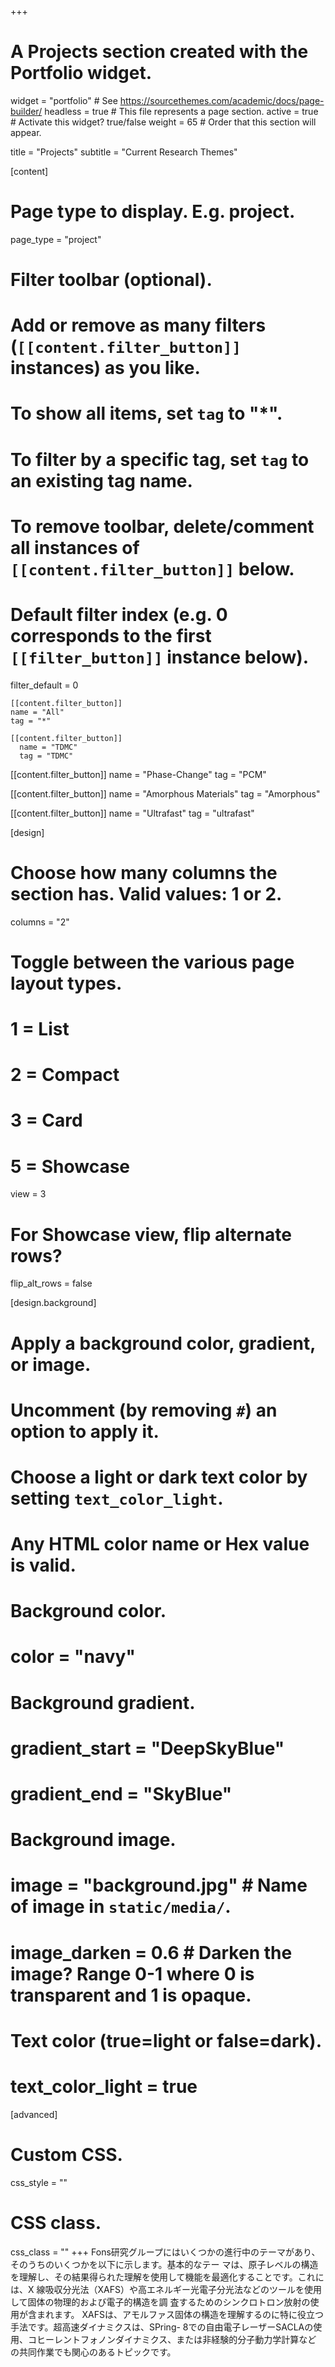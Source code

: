 +++
# A Projects section created with the Portfolio widget.
widget = "portfolio"  # See https://sourcethemes.com/academic/docs/page-builder/
headless = true  # This file represents a page section.
active = true  # Activate this widget? true/false
weight = 65  # Order that this section will appear.

title = "Projects"
subtitle = "Current Research Themes"

[content]
  # Page type to display. E.g. project.
  page_type = "project"
  
  # Filter toolbar (optional).
  # Add or remove as many filters (`[[content.filter_button]]` instances) as you like.
  # To show all items, set `tag` to "*".
  # To filter by a specific tag, set `tag` to an existing tag name.
  # To remove toolbar, delete/comment all instances of `[[content.filter_button]]` below.
  
  # Default filter index (e.g. 0 corresponds to the first `[[filter_button]]` instance below).
  filter_default = 0
  
    [[content.filter_button]]
    name = "All"
    tag = "*"
  
    [[content.filter_button]]
      name = "TDMC"
      tag = "TDMC"
  
   [[content.filter_button]]
     name = "Phase-Change"
     tag = "PCM"
  
   [[content.filter_button]]
     name = "Amorphous Materials"
     tag = "Amorphous"
     
   [[content.filter_button]]
     name = "Ultrafast"
     tag = "ultrafast"

[design]
  # Choose how many columns the section has. Valid values: 1 or 2.
  columns = "2"

  # Toggle between the various page layout types.
  #   1 = List
  #   2 = Compact
  #   3 = Card
  #   5 = Showcase
  view = 3

  # For Showcase view, flip alternate rows?
  flip_alt_rows = false

[design.background]
  # Apply a background color, gradient, or image.
  #   Uncomment (by removing `#`) an option to apply it.
  #   Choose a light or dark text color by setting `text_color_light`.
  #   Any HTML color name or Hex value is valid.
  
  # Background color.
  # color = "navy"
  
  # Background gradient.
  # gradient_start = "DeepSkyBlue"
  # gradient_end = "SkyBlue"
  
  # Background image.
  # image = "background.jpg"  # Name of image in `static/media/`.
  # image_darken = 0.6  # Darken the image? Range 0-1 where 0 is transparent and 1 is opaque.

  # Text color (true=light or false=dark).
  # text_color_light = true  
  
[advanced]
 # Custom CSS. 
 css_style = ""
 
 # CSS class.
 css_class = ""
+++
Fons研究グループにはいくつかの進行中のテーマがあり、そのうちのいくつかを以下に示します。基本的なテー
マは、原子レベルの構造を理解し、その結果得られた理解を使用して機能を最適化することです。これには、X
線吸収分光法（XAFS）や高エネルギー光電子分光法などのツールを使用して固体の物理的および電子的構造を調
査するためのシンクロトロン放射の使用が含まれます。
XAFSは、アモルファス固体の構造を理解するのに特に役立つ手法です。超高速ダイナミクスは、SPring-
8での自由電子レーザーSACLAの使用、コヒーレントフォノンダイナミクス、または非経験的分子動力学計算など
の共同作業でも関心のあるトピックです。
